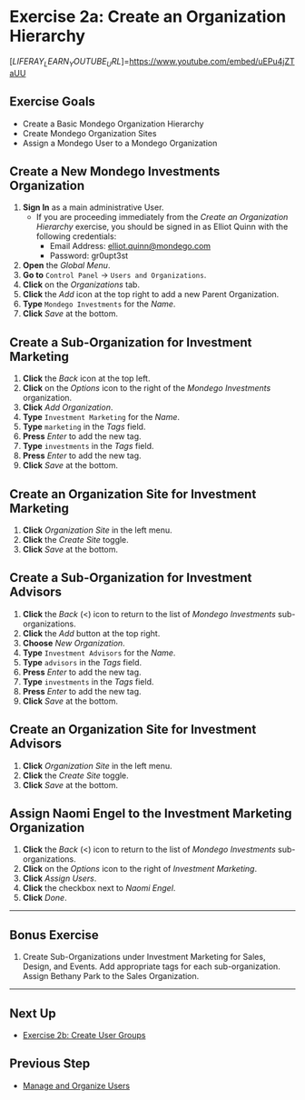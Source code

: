 # Exercise 2a: Create an Organization Hierarchy 

[$LIFERAY_LEARN_YOUTUBE_URL$]=https://www.youtube.com/embed/uEPu4jZTaUU

## Exercise Goals 

* Create a Basic Mondego Organization Hierarchy 
* Create Mondego Organization Sites 
* Assign a Mondego User to a Mondego Organization 

## Create a New Mondego Investments Organization 

1. **Sign In** as a main administrative User. 
	- If you are proceeding immediately from the _Create an Organization Hierarchy_ exercise, you should be signed in as Elliot Quinn with the following credentials: 
		- Email Address: elliot.quinn@mondego.com 
		- Password: gr0upt3st 
2. **Open** the _Global Menu_. 
3. **Go to** `Control Panel` &rarr; `Users and Organizations`. 
4. **Click** on the _Organizations_ tab. 
5. **Click** the _Add_ icon at the top right to add a new Parent Organization. 
6. **Type** `Mondego Investments` for the _Name_. 
7. **Click** _Save_ at the bottom. 

## Create a Sub-Organization for Investment Marketing 

1. **Click** the _Back_ icon at the top left. 
2. **Click** on the _Options_ icon to the right of the _Mondego Investments_ organization. 
3. **Click** _Add Organization_. 
4. **Type** `Investment Marketing` for the _Name_. 
5. **Type** `marketing` in the _Tags_ field. 
6. **Press** _Enter_ to add the new tag. 
7. **Type** `investments` in the _Tags_ field. 
8. **Press** _Enter_ to add the new tag. 
9. **Click** _Save_ at the bottom. 

## Create an Organization Site for Investment Marketing 

1. **Click** _Organization Site_ in the left menu. 
2. **Click** the _Create Site_ toggle. 
3. **Click** _Save_ at the bottom. 

## Create a Sub-Organization for Investment Advisors 

1. **Click** the _Back_ (<) icon to return to the list of _Mondego Investments_ sub-organizations. 
2. **Click** the _Add_ button at the top right. 
3. **Choose** _New Organization_. 
4. **Type** `Investment Advisors` for the _Name_. 
5. **Type** `advisors` in the _Tags_ field. 
6. **Press** _Enter_ to add the new tag. 
7. **Type** `investments` in the _Tags_ field. 
8. **Press** _Enter_ to add the new tag. 
9. **Click** _Save_ at the bottom. 

## Create an Organization Site for Investment Advisors 

1. **Click** _Organization Site_ in the left menu. 
2. **Click** the _Create Site_ toggle. 
3. **Click** _Save_ at the bottom. 

## Assign Naomi Engel to the Investment Marketing Organization 

1. **Click** the _Back_ (<) icon to return to the list of _Mondego Investments_ sub-organizations. 
2. **Click** on the _Options_ icon to the right of _Investment Marketing_. 
3. **Click** _Assign Users_. 
4. **Click** the checkbox next to _Naomi Engel_. 
5. **Click** _Done_. 

---

## Bonus Exercise 

1. Create Sub-Organizations under Investment Marketing for Sales, Design, and Events. Add appropriate tags for each sub-organization. Assign Bethany Park to the Sales Organization. 

---

## Next Up

* [Exercise 2b: Create User Groups](./exercise-2b-create-user-groups.md)

## Previous Step

* [Manage and Organize Users](./manage-and-organize-users.md) 